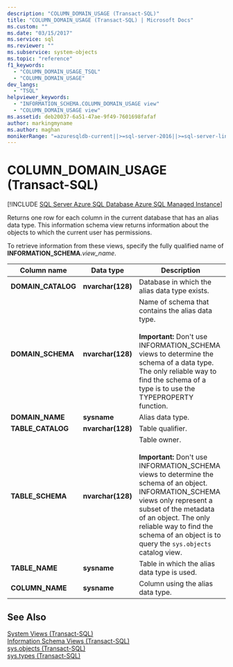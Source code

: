 ```yaml
---
description: "COLUMN_DOMAIN_USAGE (Transact-SQL)"
title: "COLUMN_DOMAIN_USAGE (Transact-SQL) | Microsoft Docs"
ms.custom: ""
ms.date: "03/15/2017"
ms.service: sql
ms.reviewer: ""
ms.subservice: system-objects
ms.topic: "reference"
f1_keywords: 
  - "COLUMN_DOMAIN_USAGE_TSQL"
  - "COLUMN_DOMAIN_USAGE"
dev_langs: 
  - "TSQL"
helpviewer_keywords: 
  - "INFORMATION_SCHEMA.COLUMN_DOMAIN_USAGE view"
  - "COLUMN_DOMAIN_USAGE view"
ms.assetid: deb20037-6a51-47ae-9f49-7601698fafaf
author: markingmyname
ms.author: maghan
monikerRange: "=azuresqldb-current||>=sql-server-2016||>=sql-server-linux-2017||=azuresqldb-mi-current"
---
```

# COLUMN_DOMAIN_USAGE (Transact-SQL)
[!INCLUDE [SQL Server Azure SQL Database Azure SQL Managed Instance](../../includes/applies-to-version/sql-asdb-asdbmi.md)]

  Returns one row for each column in the current database that has an alias data type. This information schema view returns information about the objects to which the current user has permissions.  
  
 To retrieve information from these views, specify the fully qualified name of **INFORMATION_SCHEMA**.*view_name*.  
  
|Column name|Data type|Description|  
|-----------------|---------------|-----------------|  
|**DOMAIN_CATALOG**|**nvarchar(**128**)**|Database in which the alias data type exists.|  
|**DOMAIN_SCHEMA**|**nvarchar(**128**)**|Name of schema that contains the alias data type.<br /><br /> **Important:** Don't use INFORMATION_SCHEMA views to determine the schema of a data type. The only reliable way to find the schema of a type is to use the TYPEPROPERTY function.|  
|**DOMAIN_NAME**|**sysname**|Alias data type.|  
|**TABLE_CATALOG**|**nvarchar(**128**)**|Table qualifier.|  
|**TABLE_SCHEMA**|**nvarchar(**128**)**|Table owner.<br /><br /> **Important:** Don't use INFORMATION_SCHEMA views to determine the schema of an object. INFORMATION_SCHEMA views only represent a subset of the metadata of an object. The only reliable way to find the schema of an object is to query the `sys.objects` catalog view.|  
|**TABLE_NAME**|**sysname**|Table in which the alias  data type is used.|  
|**COLUMN_NAME**|**sysname**|Column using the alias data type.|  
  
## See Also  
 [System Views &#40;Transact-SQL&#41;](../../t-sql/language-reference.md)   
 [Information Schema Views &#40;Transact-SQL&#41;](~/relational-databases/system-information-schema-views/system-information-schema-views-transact-sql.md)   
 [sys.objects &#40;Transact-SQL&#41;](../../relational-databases/system-catalog-views/sys-objects-transact-sql.md)   
 [sys.types &#40;Transact-SQL&#41;](../../relational-databases/system-catalog-views/sys-types-transact-sql.md)  
  
